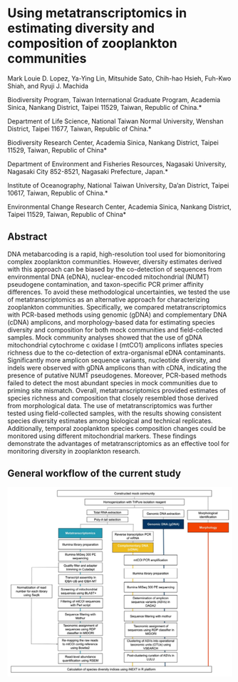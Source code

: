 # Using metatranscriptomics in estimating diversity and composition of zooplankton communities

Mark Louie D. Lopez, Ya-Ying Lin, Mitsuhide Sato, Chih-hao Hsieh, Fuh-Kwo Shiah, and Ryuji J. Machida

Biodiversity Program, Taiwan International Graduate Program, Academia Sinica, Nankang District, Taipei 11529, Taiwan, Republic of China.*

Department of Life Science, National Taiwan Normal University, Wenshan District, Taipei 11677, Taiwan, Republic of China.*

Biodiversity Research Center, Academia Sinica, Nankang District, Taipei 11529, Taiwan, Republic of China*

Department of Environment and Fisheries Resources, Nagasaki University, Nagasaki City 852-8521, Nagasaki Prefecture, Japan.*

Institute of Oceanography, National Taiwan University, Da’an District, Taipei 10617, Taiwan, Republic of China.*

Environmental Change Research Center, Academia Sinica, Nankang District, Taipei 11529, Taiwan, Republic of China*

## Abstract

DNA metabarcoding is a rapid, high-resolution tool used for biomonitoring complex zooplankton communities. However, diversity estimates derived with this approach can be biased by the co-detection of sequences from environmental DNA (eDNA), nuclear-encoded mitochondrial (NUMT) pseudogene contamination, and taxon-specific PCR primer affinity differences. To avoid these methodological uncertainties, we tested the use of metatranscriptomics as an alternative approach for characterizing zooplankton communities. Specifically, we compared metatranscriptomics with PCR-based methods using genomic (gDNA) and complementary DNA (cDNA) amplicons, and morphology-based data for estimating species diversity and composition for both mock communities and field-collected samples. Mock community analyses showed that the use of gDNA mitochondrial cytochrome c oxidase I (mtCO1) amplicons inflates species richness due to the co-detection of extra-organismal eDNA contaminants. Significantly more amplicon sequence variants, nucleotide diversity, and indels were observed with gDNA amplicons than with cDNA, indicating the presence of putative NUMT pseudogenes. Moreover, PCR-based methods failed to detect the most abundant species in mock communities due to priming site mismatch. Overall, metatranscriptomics provided estimates of species richness and composition that closely resembled those derived from morphological data. The use of metatranscriptomics was further tested using field-collected samples, with the results showing consistent species diversity estimates among biological and technical replicates. Additionally, temporal zooplankton species composition changes could be monitored using different mitochondrial markers. These findings demonstrate the advantages of metatranscriptomics as an effective tool for monitoring diversity in zooplankton research.


## General workflow of the current study

<p align="center">
  <img src="https://github.com/mldlopez/Using-metatranscriptomics-to-estimate-the-diversity-and-composition-of-zooplankton-communities/blob/master/Figure%202.jpeg" width="800" title="hover text">
</p>

  